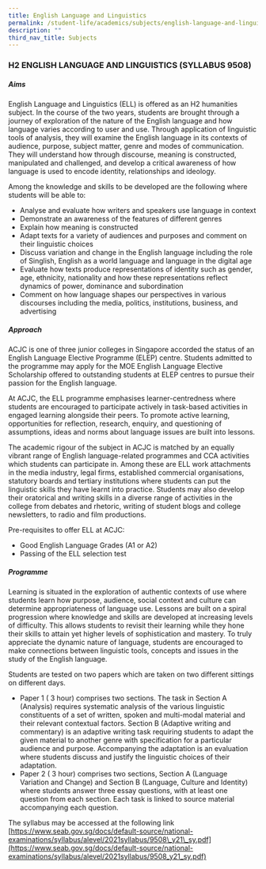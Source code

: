 ```yaml
---
title: English Language and Linguistics
permalink: /student-life/academics/subjects/english-language-and-linguistics/
description: ""
third_nav_title: Subjects
---
```

### H2 ENGLISH LANGUAGE AND LINGUISTICS (SYLLABUS 9508)


##### Aims

  

English Language and Linguistics (ELL) is offered as an H2 humanities subject. In the course of the two years, students are brought through a journey of exploration of the nature of the English language and how language varies according to user and use. Through application of linguistic tools of analysis, they will examine the English language in its contexts of audience, purpose, subject matter, genre and modes of communication. They will understand how through discourse, meaning is constructed, manipulated and challenged, and develop a critical awareness of how language is used to encode identity, relationships and ideology.

  

Among the knowledge and skills to be developed are the following where students will be able to:

*   Analyse and evaluate how writers and speakers use language in context
*   Demonstrate an awareness of the features of different genres
*   Explain how meaning is constructed
*   Adapt texts for a variety of audiences and purposes and comment on their linguistic choices
*   Discuss variation and change in the English language including the role of Singlish, English as a world language and language in the digital age
*   Evaluate how texts produce representations of identity such as gender, age, ethnicity, nationality and how these representations reflect dynamics of power, dominance and subordination
*   Comment on how language shapes our perspectives in various discourses including the media, politics, institutions, business, and advertising


##### Approach

  

ACJC is one of three junior colleges in Singapore accorded the status of an English Language Elective Programme (ELEP) centre. Students admitted to the programme may apply for the MOE English Language Elective Scholarship offered to outstanding students at ELEP centres to pursue their passion for the English language.

  

At ACJC, the ELL programme emphasises learner-centredness where students are encouraged to participate actively in task-based activities in engaged learning alongside their peers. To promote active learning, opportunities for reflection, research, enquiry, and questioning of assumptions, ideas and norms about language issues are built into lessons.

  

The academic rigour of the subject in ACJC is matched by an equally vibrant range of English language-related programmes and CCA activities which students can participate in. Among these are ELL work attachments in the media industry, legal firms, established commercial organisations, statutory boards and tertiary institutions where students can put the linguistic skills they have learnt into practice. Students may also develop their oratorical and writing skills in a diverse range of activities in the college from debates and rhetoric, writing of student blogs and college newsletters, to radio and film productions.

  

Pre-requisites to offer ELL at ACJC:

*   Good English Language Grades (A1 or A2)
*   Passing of the ELL selection test

  

##### Programme

  

Learning is situated in the exploration of authentic contexts of use where students learn how purpose, audience, social context and culture can determine appropriateness of language use. Lessons are built on a spiral progression where knowledge and skills are developed at increasing levels of difficulty. This allows students to revisit their learning while they hone their skills to attain yet higher levels of sophistication and mastery. To truly appreciate the dynamic nature of language, students are encouraged to make connections between linguistic tools, concepts and issues in the study of the English language.

  

Students are tested on two papers which are taken on two different sittings on different days.

*   Paper 1 ( 3 hour) comprises two sections. The task in Section A (Analysis) requires systematic analysis of the various linguistic constituents of a set of written, spoken and multi-modal material and their relevant contextual factors. Section B (Adaptive writing and commentary) is an adaptive writing task requiring students to adapt the given material to another genre with specification for a particular audience and purpose. Accompanying the adaptation is an evaluation where students discuss and justify the linguistic choices of their adaptation.
*   Paper 2 ( 3 hour) comprises two sections, Section A (Language Variation and Change) and Section B (Language, Culture and Identity) where students answer three essay questions, with at least one question from each section. Each task is linked to source material accompanying each question.

  
The syllabus may be accessed at the following link <br>
[https://www.seab.gov.sg/docs/default-source/national-examinations/syllabus/alevel/2021syllabus/9508\_y21\_sy.pdf](https://www.seab.gov.sg/docs/default-source/national-examinations/syllabus/alevel/2021syllabus/9508_y21_sy.pdf)